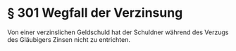 # § 301 Wegfall der Verzinsung
Von einer verzinslichen Geldschuld hat der Schuldner während des Verzugs des Gläubigers Zinsen nicht zu entrichten.